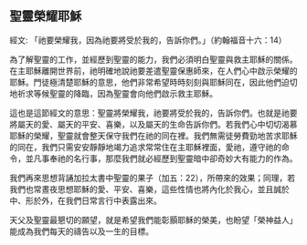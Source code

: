 ## 聖靈榮耀耶穌 ##

經文: 「祂要榮耀我，因為祂要將受於我的，告訴你們。」（約翰福音十六：14）



為了解聖靈的工作，並經歷到聖靈的能力，我們必須明白聖靈與救主耶穌的關係。在主耶穌離開世界前，祂明確地說祂要差遣聖靈保惠師來，在人們心中啟示榮耀的耶穌。門徒極清楚耶穌的意思，他們非常希望時時刻刻與耶穌同在，因此他們迫切地祈求等候聖靈的降臨，因為聖靈會向他們啟示救主耶穌。

這也是這節經文的意思：聖靈將榮耀我，祂要將受於我的，告訴你們。也就是祂要將屬天的愛、屬天的平安、喜樂，以及屬天的生命告訴你們。若我們心中切切渴慕耶穌的榮耀，聖靈就會整天保守我們在祂的同在裡。我們無需徒勞費勁地苦求耶穌的同在，我們只需安安靜靜地竭力追求常常住在主耶穌裡面，愛祂，遵守祂的命令，並凡事奉祂的名行事，那麼我們就必經歷到聖靈暗中卻奇妙大有能力的作為。

我們再來思想背誦加拉太書中聖靈的果子（加五：22），所帶來的效果；同理，若我們也常晝夜思想耶穌的愛、平安、喜樂，這些性情也將內化於我心，並且誠於中、形於外，在我們日常言行中表露出來。

天父及聖靈最懇切的願望，就是希望我們能彰顥耶穌的榮美，也盼望「榮神益人」能成為我們每天的禱告以及一生的目標。